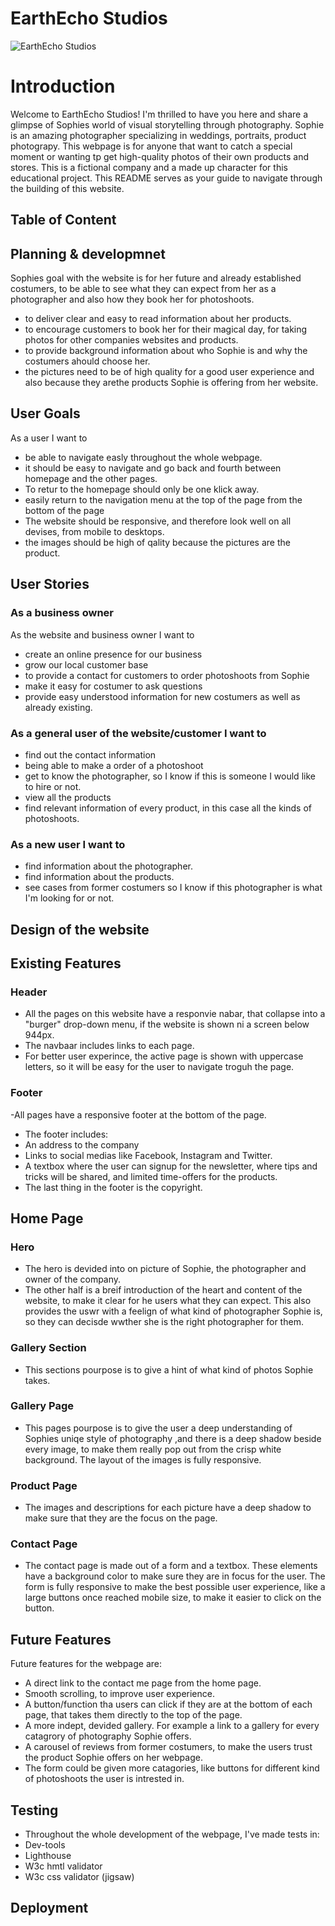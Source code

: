 # EarthEcho Studios

![EarthEcho Studios](documentation)

# Introduction

Welcome to EarthEcho Studios! I'm thrilled to have you here and share a glimpse of Sophies world of visual storytelling through photography. Sophie is an amazing photographer specializing in weddings, portraits, product photograpy.  This webpage is for anyone that want to catch a special moment or wanting tp get high-quality photos of their own products and stores. 
This is a fictional company and a made up character for this educational project. 
This README serves as your guide to navigate through the building of this website.


<!-- Screenshot of how website looks on different screens. -->

## Table of Content

<!-- Needs edit-->

## Planning & developmnet

<!-- Needs edit-->

Sophies goal with the website is for her future and already established costumers, to be able to see what they can expect from her as a photographer and also how they book her for photoshoots.

- to deliver clear and easy to read information about her products.
- to encourage customers to book her for their magical day, for taking photos for other companies websites and products.
- to provide background information about who Sophie is and why the costumers ahould choose her.
- the pictures need to be of high quality for a good user experience and also because they arethe products Sophie is offering from her website.

## User Goals

<!-- Needs edit-->

As a user I want to

- be able to navigate easly throughout the whole webpage.
- it should be easy to navigate and go back and fourth between homepage and the other pages.
- To retur to the homepage should only be one klick away.
- easily return to the navigation menu at the top of the page from the bottom of the page
- The website should be responsive, and therefore look well on all devises, from mobile to desktops.
- the images should be high of qality because the pictures are the product.

## User Stories

<!-- Needs edit-->

### As a business owner

<!-- Needs edit-->

As the website and business owner I want to

- create an online presence for our business
- grow our local customer base
- to provide a contact for customers to order photoshoots from Sophie
- make it easy for costumer to ask questions
- provide easy understood information for new costumers as well as already existing.

### As a general user of the website/customer I want to

<!-- Needs edit-->

- find out the contact information
- being able to make a order of a photoshoot
- get to know the photographer, so I know if this is someone I would like to hire or not.
- view all the products
- find relevant information of every product, in this case all the kinds of photoshoots.

### As a new user I want to

<!-- Needs edit-->

- find information about the photographer.
- find information about the products.
- see cases from former costumers so I know if this photographer is what I'm looking for or not.

## Design of the website

<!-- Needs edit-->

## Existing Features
### Header
 - All the pages on this website have a responvie nabar, that collapse into a "burger" drop-down menu, if the website is shown ni a screen below 944px.
 - The navbaar includes links to each page.
 - For better user experince, the active page is shown with uppercase letters, so it will be easy for the user to navigate troguh the page.

 ### Footer
 -All pages have a responsive footer at the bottom of the page. 
 - The footer includes:
 - An address to the company
 - Links to social medias like Facebook, Instagram and Twitter. 
 - A textbox where the user can signup for the newsletter, where tips and tricks will be shared, and limited time-offers for the products.
 - The last thing in the footer is the copyright.

 ## Home Page

 ### Hero
 - The hero is devided into on picture of Sophie, the photographer and owner of the company.
 - The other half is a breif introduction of the heart and content of the website, to make it clear for he users what they can expect. This also provides the uswr with a feelign of what kind of photographer Sophie is, so they can decisde wwther she is the right photographer for them.
 
 ### Gallery Section 
 - This sections pourpose is to give a hint of what kind of photos Sophie takes. 
 
 ### Gallery Page
 - This pages pourpose is to give the user a deep understanding of Sophies uniqe style of photography ,and there is a deep shadow beside every image, to make them really pop out from the crisp white background. The layout of the images is fully responsive.

 ### Product Page
 - The images and descriptions for each picture have a deep shadow to make sure that they are the focus on the page.

 ### Contact Page 
 - The contact page is made out of a form and a textbox. These elements have a background color to make sure they are in focus for the user. The form is fully responsive to make the best possible user experience, like a large buttons once reached mobile size, to make it easier to click on the button. 

 ## Future Features
 Future features for the webpage are:
 - A direct link to the contact me page from the home page.
 - Smooth scrolling, to improve user experience. 
 - A button/function tha users can click if they are at the bottom of each page, that takes them directly to the top of the page. 
 - A more indept, devided gallery. For example a link to a gallery for every catagrory of photography Sophie offers. 
 - A carousel of reviews from former costumers, to make the users trust the product Sophie offers on her webpage. 
 - The form could be given more catagories, like buttons for different kind of photoshoots the user is intrested in.

## Testing
- Throughout the whole development of the webpage, I've made tests in: 
- Dev-tools 
- Lighthouse 
- W3c hmtl  validator
- W3c css validator (jigsaw)

## Deployment



